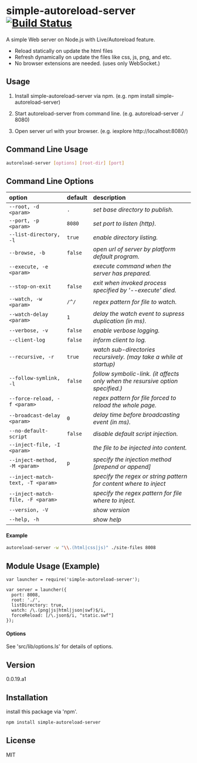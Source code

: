 simple-autoreload-server [![Build Status](https://travis-ci.org/cytb/simple-autoreload-server.png?branch=master)](https://travis-ci.org/cytb/simple-autoreload-server)
========================

A simple Web server on Node.js with Live/Autoreload feature.
  - Reload statically on update the html files
  - Refresh dynamically on update the files like css, js, png, and etc.
  - No browser extensions are needed. (uses only WebSocket.)

Usage
----
  1. Install simple-autoreload-server via npm.
     (e.g. npm install simple-autoreload-server)

  2. Start autoreload-server from command line.
     (e.g. autoreload-server ./ 8080)

  3. Open server url with your browser.
     (e.g. iexplore http://localhost:8080/)

Command Line Usage
----
```sh
autoreload-server [options] [root-dir] [port]
```

Command Line Options
----

option | default | description
:--- | :--- | :---
`--root, -d <param>` | `.` | _set base directory to publish._
`--port, -p <param>` | `8080` | _set port to listen (http)._
`--list-directory, -l` | `true` | _enable directory listing._
`--browse, -b` | `false` | _open url of server by platform default program._
`--execute, -e <param>` |  | _execute command when the server has prepared._
`--stop-on-exit` | `false` | _exit when invoked process specified by '--execute' died._
`--watch, -w <param>` | `/^/` | _regex pattern for file to watch._
`--watch-delay <param>` | `1` | _delay the watch event to supress duplication (in ms)._
`--verbose, -v` | `false` | _enable verbose logging._
`--client-log` | `false` | _inform client to log._
`--recursive, -r` | `true` | _watch sub-directories recursively. (may take a while at startup)_
`--follow-symlink, -l` | `false` | _follow symbolic-link. (it affects only when the resursive option specified.)_
`--force-reload, -f <param>` |  | _regex pattern for file forced to reload the whole page._
`--broadcast-delay <param>` | `0` | _delay time before broadcasting event (in ms)._
`--no-default-script` | `false` | _disable default script injection._
`--inject-file, -I <param>` |  | _the file to be injected into content._
`--inject-method, -M <param>` | `p` | _specify the injection method [prepend or append]_
`--inject-match-text, -T <param>` |  | _specify the regex or string pattern for content where to inject_
`--inject-match-file, -F <param>` |  | _specify the regex pattern for file where to inject._
`--version, -V` |  | _show version_
`--help, -h` |  | _show help_



#### Example

```sh
autoreload-server -w "\\.(html|css|js)" ./site-files 8008
```

Module Usage (Example)
----
```
var launcher = require('simple-autoreload-server');

var server = launcher({
  port: 8008,
  root: './',
  listDirectory: true,
  watch: /\.(png|js|html|json|swf)$/i,
  forceReload: [/\.json$/i, "static.swf"]
});
```

#### Options

See 'src/lib/options.ls' for details of options.


Version
----
0.0.19.a1

Installation
--------------
install this package via 'npm'.

```sh
npm install simple-autoreload-server
```

License
----
MIT

[simple-autoreload-server]:https://github.com/cytb/simple-autoreload-server


